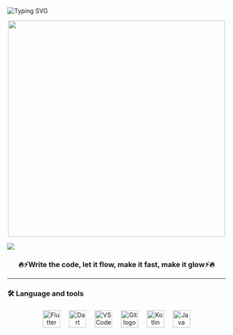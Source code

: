 <!--## Hi there 👋


**Mohamed-n-Bashar/Mohamed-n-Bashar** is a ✨ _special_ ✨ repository because its `README.md` (this file) appears on your GitHub profile.

Here are some ideas to get you started:

- 🔭 I’m currently working on ...
- 🌱 I’m currently learning Mobile development
- 👯 I’m looking to collaborate on ...
- 🤔 I’m looking for help with ...
- 💬 Ask me about ...
- 📫 How to reach me: ...
- 😄 Pronouns: ...
- ⚡ Fun fact: ...
-->
<div align="left" style="display: inline-block;">
  <img src="https://readme-typing-svg.herokuapp.com?font=Pacifico&color=%ffffff&size=48&left=true&vCenter=true&width=1200&height=100&lines=Welcome+To+My+Profile!+❤️" alt="Typing SVG" style="display: inline-block;">
</div>

</br>

<div align="center">
  <p>
    <a href="https://count.getloli.com/"><img width = "500" src="https://count.getloli.com/@mohamed-n-bashar?name=mohamed-n-bashar&theme=original-new&padding=7&offset=0&scale=1&pixelated=1&darkmode=auto"></a>
  </p>
</div>

<img src="images/neon.gif">

<h3 align="center" width = "100px" >🔥⚡Write the code, let it flow, make it fast, make it glow⚡🔥</h3>

---
<h3 align="left">🛠 Language and tools</h3>

###

<div align="center">
  <img src="https://cdn.jsdelivr.net/gh/devicons/devicon/icons/flutter/flutter-original.svg" height="40" alt="Flutter logo"  />
  <img width="12" />
  <img src="https://cdn.jsdelivr.net/gh/devicons/devicon/icons/dart/dart-original.svg" height="40" alt="Dart logo"  />
  <img width="12" />
  <img src="https://cdn.jsdelivr.net/gh/devicons/devicon/icons/vscode/vscode-original.svg" height="40" alt="VSCode logo"  />
  <img width="12" />
  <img src="https://cdn.jsdelivr.net/gh/devicons/devicon/icons/git/git-original.svg" height="40" alt="Git logo"  />
  <img width="12" />
  <img src="https://cdn.jsdelivr.net/gh/devicons/devicon/icons/kotlin/kotlin-original.svg" height="40" alt="Kotlin logo"  />
  <img width="12" />
  <img src="https://cdn.jsdelivr.net/gh/devicons/devicon/icons/java/java-original.svg" height="40" alt="Java logo"  />
  
</div>

###
